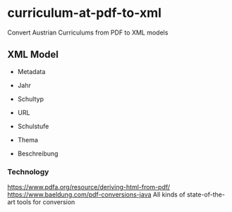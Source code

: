# curriculum-at-pdf-to-xml
Convert Austrian Curriculums from PDF to XML models

## XML Model
* Metadata
* Jahr
* Schultyp
* URL

* Schulstufe
* Thema
* Beschreibung


### Technology
https://www.pdfa.org/resource/deriving-html-from-pdf/ 
https://www.baeldung.com/pdf-conversions-java All kinds of state-of-the-art tools for conversion
